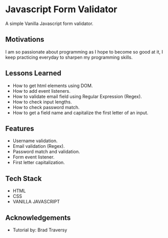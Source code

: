 # Javascript Form Validator
A simple Vanilla Javascript form validator.

## Motivations
I am so passionate about programming as I hope to become so good at it, I keep practicing everyday to sharpen my programming skills.

## Lessons Learned

- How to get html elements using DOM.
- How to add event listeners.
- How to validate email field using Regular Expression (Regex).
- How to check input lengths.
- How to check password match.
- How to get a field name and capitalize the first letter of an input.

## Features

- Username validation.
- Email validation (Regex).
- Password match and validation.
- Form event listener.
- First letter capitalization.

## Tech Stack

- HTML
- CSS
- VANILLA JAVASCRIPT

## Acknowledgements

 - Tutorial by: Brad Traversy
